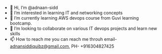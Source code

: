 - 👋 Hi, I’m @adnaan-sidd
- 👀 I’m interested in learning IT and networking concepts
- 🌱 I’m currently learning AWS devops course from Guvi learning bootcamp.
- 💞️ I’m looking to collaborate on various IT devops projects and learn new skills
- 📫 How to reach me you can reach me throuh email- adnansiddiquibz@gmail.com, PH- +916304827425

<!---
adnaan-sidd/adnaan-sidd is a ✨ special ✨ repository because its `README.md` (this file) appears on your GitHub profile.
You can click the Preview link to take a look at your changes.
--->
